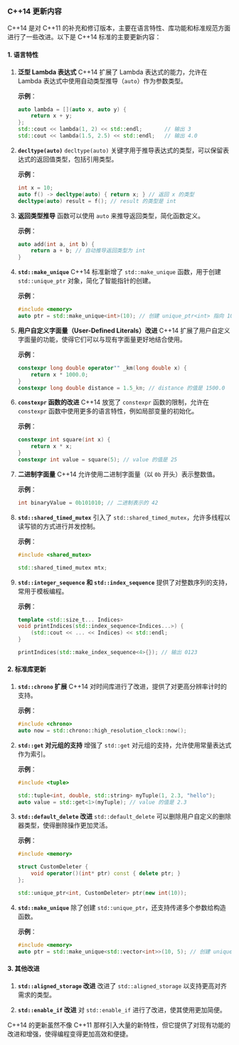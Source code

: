 ### C++14 更新内容

C++14 是对 C++11 的补充和修订版本，主要在语言特性、库功能和标准规范方面进行了一些改进。以下是 C++14 标准的主要更新内容：

#### 1. **语言特性**

1. **泛型 Lambda 表达式**
   C++14 扩展了 Lambda 表达式的能力，允许在 Lambda 表达式中使用自动类型推导（`auto`）作为参数类型。

   **示例**：
   ```cpp
   auto lambda = [](auto x, auto y) {
       return x + y;
   };
   std::cout << lambda(1, 2) << std::endl;       // 输出 3
   std::cout << lambda(1.5, 2.5) << std::endl;   // 输出 4.0
   ```

2. **`decltype(auto)`**
   `decltype(auto)` 关键字用于推导表达式的类型，可以保留表达式的返回值类型，包括引用类型。

   **示例**：
   ```cpp
   int x = 10;
   auto f() -> decltype(auto) { return x; } // 返回 x 的类型
   decltype(auto) result = f(); // result 的类型是 int
   ```

3. **返回类型推导**
   函数可以使用 `auto` 来推导返回类型，简化函数定义。

   **示例**：
   ```cpp
   auto add(int a, int b) {
       return a + b; // 自动推导返回类型为 int
   }
   ```

4. **`std::make_unique`**
   C++14 标准新增了 `std::make_unique` 函数，用于创建 `std::unique_ptr` 对象，简化了智能指针的创建。

   **示例**：
   ```cpp
   #include <memory>
   auto ptr = std::make_unique<int>(10); // 创建 unique_ptr<int> 指向 10
   ```

5. **用户自定义字面量（User-Defined Literals）改进**
   C++14 扩展了用户自定义字面量的功能，使得它们可以与现有字面量更好地结合使用。

   **示例**：
   ```cpp
   constexpr long double operator"" _km(long double x) {
       return x * 1000.0;
   }
   constexpr long double distance = 1.5_km; // distance 的值是 1500.0
   ```

6. **`constexpr` 函数的改进**
   C++14 放宽了 `constexpr` 函数的限制，允许在 `constexpr` 函数中使用更多的语言特性，例如局部变量的初始化。

   **示例**：
   ```cpp
   constexpr int square(int x) {
       return x * x;
   }
   constexpr int value = square(5); // value 的值是 25
   ```

7. **二进制字面量**
   C++14 允许使用二进制字面量（以 `0b` 开头）表示整数值。

   **示例**：
   ```cpp
   int binaryValue = 0b101010; // 二进制表示的 42
   ```

8. **`std::shared_timed_mutex`**
   引入了 `std::shared_timed_mutex`，允许多线程以读写锁的方式进行并发控制。

   **示例**：
   ```cpp
   #include <shared_mutex>

   std::shared_timed_mutex mtx;
   ```

9. **`std::integer_sequence` 和 `std::index_sequence`**
   提供了对整数序列的支持，常用于模板编程。

   **示例**：
   ```cpp
   template <std::size_t... Indices>
   void printIndices(std::index_sequence<Indices...>) {
       (std::cout << ... << Indices) << std::endl;
   }

   printIndices(std::make_index_sequence<4>{}); // 输出 0123
   ```

#### 2. **标准库更新**

1. **`std::chrono` 扩展**
   C++14 对时间库进行了改进，提供了对更高分辨率计时的支持。

   **示例**：
   ```cpp
   #include <chrono>
   auto now = std::chrono::high_resolution_clock::now();
   ```

2. **`std::get` 对元组的支持**
   增强了 `std::get` 对元组的支持，允许使用常量表达式作为索引。

   **示例**：
   ```cpp
   #include <tuple>

   std::tuple<int, double, std::string> myTuple(1, 2.3, "hello");
   auto value = std::get<1>(myTuple); // value 的值是 2.3
   ```

3. **`std::default_delete` 改进**
   `std::default_delete` 可以删除用户自定义的删除器类型，使得删除操作更加灵活。

   **示例**：
   ```cpp
   #include <memory>

   struct CustomDeleter {
       void operator()(int* ptr) const { delete ptr; }
   };

   std::unique_ptr<int, CustomDeleter> ptr(new int(10));
   ```

4. **`std::make_unique`**
   除了创建 `std::unique_ptr`，还支持传递多个参数给构造函数。

   **示例**：
   ```cpp
   #include <memory>
   auto ptr = std::make_unique<std::vector<int>>(10, 5); // 创建 unique_ptr<std::vector<int>>，初始化为 10 个值为 5 的元素
   ```

#### 3. **其他改进**

1. **`std::aligned_storage` 改进**
   改进了 `std::aligned_storage` 以支持更高对齐需求的类型。

2. **`std::enable_if` 改进**
   对 `std::enable_if` 进行了改进，使其使用更加简便。

C++14 的更新虽然不像 C++11 那样引入大量的新特性，但它提供了对现有功能的改进和增强，使得编程变得更加高效和便捷。
